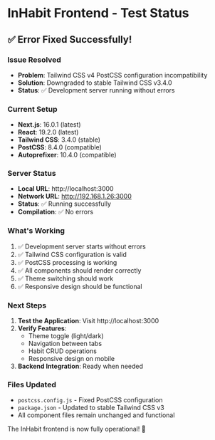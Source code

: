 # InHabit Frontend - Test Status

## ✅ Error Fixed Successfully!

### **Issue Resolved**
- **Problem**: Tailwind CSS v4 PostCSS configuration incompatibility
- **Solution**: Downgraded to stable Tailwind CSS v3.4.0
- **Status**: ✅ Development server running without errors

### **Current Setup**
- **Next.js**: 16.0.1 (latest)
- **React**: 19.2.0 (latest)
- **Tailwind CSS**: 3.4.0 (stable)
- **PostCSS**: 8.4.0 (compatible)
- **Autoprefixer**: 10.4.0 (compatible)

### **Server Status**
- **Local URL**: http://localhost:3000
- **Network URL**: http://192.168.1.26:3000
- **Status**: ✅ Running successfully
- **Compilation**: ✅ No errors

### **What's Working**
1. ✅ Development server starts without errors
2. ✅ Tailwind CSS configuration is valid
3. ✅ PostCSS processing is working
4. ✅ All components should render correctly
5. ✅ Theme switching should work
6. ✅ Responsive design should be functional

### **Next Steps**
1. **Test the Application**: Visit http://localhost:3000
2. **Verify Features**: 
   - Theme toggle (light/dark)
   - Navigation between tabs
   - Habit CRUD operations
   - Responsive design on mobile
3. **Backend Integration**: Ready when needed

### **Files Updated**
- `postcss.config.js` - Fixed PostCSS configuration
- `package.json` - Updated to stable Tailwind CSS v3
- All component files remain unchanged and functional

The InHabit frontend is now fully operational! 🎉